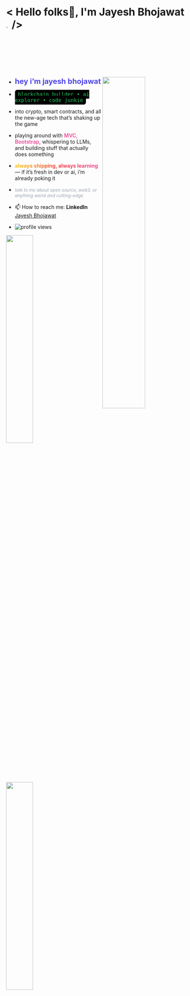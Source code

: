 ###                    
<!-- PLIS DONT COPY DIRECTLY GUYSZ...HUEHUEHUE -->

<h1 align="left"> < Hello folks🚀, I'm Jayesh Bhojawat <img src="https://raw.githubusercontent.com/syedareehaquasar/syedareehaquasar/master/gifs/Hi.gif" width="3%">/></h1>

<img width="48%" src="https://yt3.ggpht.com/a/AATXAJyoBzY3MLfXHZ8EW4X3SpL8Tkmn1sBtn3FaxA=s900-c-k-c0xffffffff-no-rj-mo" align="right"/>

- <strong style="font-size: 1.25rem; color: #4F46E5;">hey i’m jayesh bhojawat</strong>  
- <span style="background:black; color:#22c55e; font-family:monospace; padding:4px 8px; border-radius:6px;">blockchain builder • ai explorer • code junkie</span>  
- into crypto, smart contracts, and all the new-age tech that’s shaking up the game  
- playing around with <span style="color:#ec4899; font-weight:600;">MVC, Bootstrap</span>, whispering to LLMs, and building stuff that actually does something  
- <strong style="background: linear-gradient(to right, #facc15, #ef4444, #ec4899); -webkit-background-clip: text; color: transparent; font-weight: bold;">always shipping, always learning</strong> — if it’s fresh in dev or ai, i’m already poking it  
- <em style="color: #9ca3af; font-size: 0.75rem;">talk to me about open source, web3, or anything weird and cutting-edge</em>  

- 📫 How to reach me: **LinkedIn** [Jayesh Bhojawat](https://www.linkedin.com/in/jayeshbhojawat/)  
- <p align="left"><img src="https://komarev.com/ghpvc/?username=Jayeshbhojawat&label=Profile%20views&color=0e75b6&style=flat" alt="profile views" /></p>

<img width="38%" src="https://github-readme-stats.vercel.app/api?username=Jayeshbhojawat&theme=radical&show_icons=true">
<img width="38%" src="https://github-readme-streak-stats.herokuapp.com/?user=Jayeshbhojawat&theme=radical&show_icons=true" />
